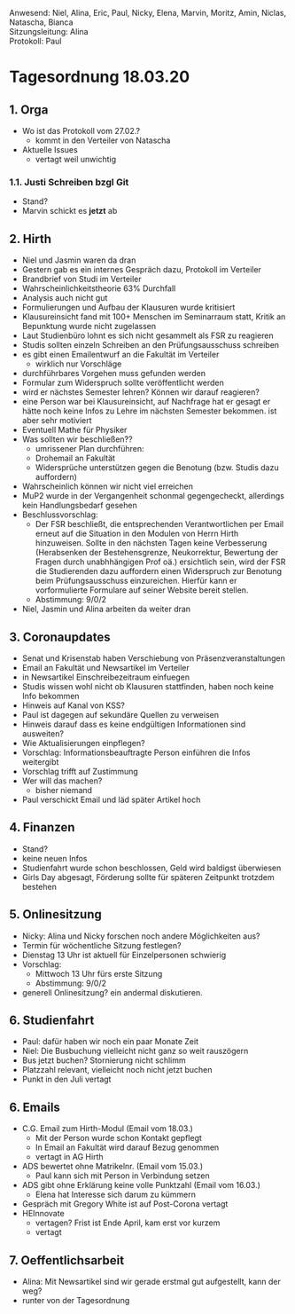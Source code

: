 ---
---

Anwesend: Niel, Alina, Eric, Paul, Nicky, Elena, Marvin, Moritz, Amin, Niclas, Natascha, Bianca  
Sitzungsleitung: Alina  
Protokoll: Paul

# Tagesordnung 18.03.20

## 1. Orga

- Wo ist das Protokoll vom 27.02.?
  - kommt in den Verteiler von Natascha
- Aktuelle Issues
  - vertagt weil unwichtig

### 1.1. Justi Schreiben bzgl Git

- Stand?
- Marvin schickt es **jetzt** ab

## 2. Hirth

- Niel und Jasmin waren da dran
- Gestern gab es ein internes Gespräch dazu, Protokoll im Verteiler
- Brandbrief von Studi im Verteiler
- Wahrscheinlichkeitstheorie 63% Durchfall
- Analysis auch nicht gut
- Formulierungen und Aufbau der Klausuren wurde kritisiert
- Klausureinsicht fand mit 100+ Menschen im Seminarraum statt, Kritik an Bepunktung wurde nicht zugelassen
- Laut Studienbüro lohnt es sich nicht gesammelt als FSR zu reagieren
- Studis sollten einzeln Schreiben an den Prüfungsausschuss schreiben
- es gibt einen Emailentwurf an die Fakultät im Verteiler
  - wirklich nur Vorschläge
- durchführbares Vorgehen muss gefunden werden
- Formular zum Widerspruch sollte veröffentlicht werden
- wird er nächstes Semester lehren? Können wir darauf reagieren?
- eine Person war bei Klausureinsicht, auf Nachfrage hat er gesagt er hätte noch keine Infos zu Lehre im nächsten Semester bekommen. ist aber sehr motiviert
- Eventuell Mathe für Physiker
- Was sollten wir beschließen??
  - umrissener Plan durchführen:
  - Drohemail an Fakultät
  - Widersprüche unterstützen gegen die Benotung (bzw. Studis dazu auffordern)
- Wahrscheinlich können wir nicht viel erreichen
- MuP2 wurde in der Vergangenheit schonmal gegengecheckt, allerdings kein Handlungsbedarf gesehen
- Beschlussvorschlag:
  - Der FSR beschließt, die entsprechenden Verantwortlichen per Email erneut auf die Situation in den Modulen von Herrn Hirth hinzuweisen. Sollte in den nächsten Tagen keine Verbesserung (Herabsenken der Bestehensgrenze, Neukorrektur, Bewertung der Fragen durch unabhhängigen Prof oä.) ersichtlich sein, wird der FSR die Studierenden dazu auffordern einen Widerspruch zur Benotung beim Prüfungsausschuss einzureichen. Hierfür kann er vorformulierte Formulare auf seiner Website bereit stellen.
  - Abstimmung: 9/0/2
- Niel, Jasmin und Alina arbeiten da weiter dran

## 3. Coronaupdates

- Senat und Krisenstab haben Verschiebung von Präsenzveranstaltungen
- Email an Fakultät und Newsartikel im Verteiler
- in Newsartikel Einschreibezeitraum einfuegen
- Studis wissen wohl nicht ob Klausuren stattfinden, haben noch keine Info bekommen
- Hinweis auf Kanal von KSS?
- Paul ist dagegen auf sekundäre Quellen zu verweisen
- Hinweis darauf dass es keine endgültigen Informationen sind ausweiten?
- Wie Aktualisierungen einpflegen?
- Vorschlag: Informationsbeauftragte Person einführen die Infos weitergibt
- Vorschlag trifft auf Zustimmung
- Wer will das machen?
  - bisher niemand
- Paul verschickt Email und läd später Artikel hoch

## 4. Finanzen

- Stand?
- keine neuen Infos
- Studienfahrt wurde schon beschlossen, Geld wird baldigst überwiesen
- Girls Day abgesagt, Förderung sollte für späteren Zeitpunkt trotzdem bestehen

## 5. Onlinesitzung

- Nicky: Alina und Nicky forschen noch andere Möglichkeiten aus?
- Termin für wöchentliche Sitzung festlegen?
- Dienstag 13 Uhr ist aktuell für Einzelpersonen schwierig
- Vorschlag:
  - Mittwoch 13 Uhr fürs erste Sitzung
  - Abstimmung: 9/0/2
- generell Onlinesitzung? ein andermal diskutieren.

## 6. Studienfahrt

- Paul: dafür haben wir noch ein paar Monate Zeit
- Niel: Die Busbuchung vielleicht nicht ganz so weit rauszögern
- Bus jetzt buchen? Stornierung nicht schlimm
- Platzzahl relevant, vielleicht noch nicht jetzt buchen
- Punkt in den Juli vertagt

## 6. Emails

- C.G. Email zum Hirth-Modul (Email vom 18.03.)
  - Mit der Person wurde schon Kontakt gepflegt
  - In Email an Fakultät wird darauf Bezug genommen
  - vertagt in AG Hirth
- ADS bewertet ohne Matrikelnr. (Email vom 15.03.)
  - Paul kann sich mit Person in Verbindung setzen
- ADS gibt ohne Erklärung keine volle Punktzahl (Email vom 16.03.)
  - Elena hat Interesse sich darum zu kümmern
- Gespräch mit Gregory White ist auf Post-Corona vertagt
- HEInnovate
  - vertagen? Frist ist Ende April, kam erst vor kurzem
  - vertagt

## 7. Oeffentlichsarbeit

- Alina: Mit Newsartikel sind wir gerade erstmal gut aufgestellt, kann der weg?
- runter von der Tagesordnung

